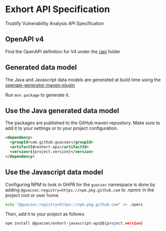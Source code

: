# Exhort API Specification
Trustify Vulnerability Analysis API Specification

## OpenAPI v4

Find the OpenAPI definition for V4 under the [/api](./api) folder

## Generated data model

The Java and Javascript data models are generated at build time using the
[openapi-generator-maven-plugin](https://github.com/OpenAPITools/openapi-generator/tree/master/modules/openapi-generator-maven-plugin)

Run `mvn package` to generate it.

## Use the Java generated data model

The packages are published to the GitHub maven repository. Make sure to add it to your settings or to your project configuration.

```xml
<dependency>
  <groupId>com.github.guacsec</groupId>
  <artifactId>exhort-api</artifactId>
  <version>${project.version}</version>
</dependency>
```

## Use the Javascript data model

Configuring NPM to look in GHPR for the `guacsec` namespace is done by adding `@guacsec:registry=https://npm.pkg.github.com`
to _.npmrc_ in the project root or user home.

```bash
echo "@guacsec:registry=https://npm.pkg.github.com" >> .npmrc
```

Then, add it to your project as follows:

```bash
npm install @guacsec/exhort-javascript-api@${project.version}
```

